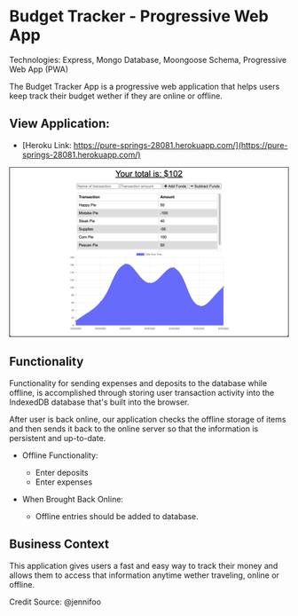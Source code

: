 # Budget Tracker - Progressive Web App

Technologies: Express, Mongo Database, Moongoose Schema, Progressive Web App (PWA)

The Budget Tracker App is a progressive web application that helps users keep track their budget wether if they are online or offline.

## View Application:

* [Heroku Link: https://pure-springs-28081.herokuapp.com/](https://pure-springs-28081.herokuapp.com/)
<img src ="./assets/budget-tracker-pwa.png" alt="budget tracker progressive web application">

## Functionality
Functionality for sending expenses and deposits to the database while offline, is accomplished through storing user transaction activity into the IndexedDB database that's built into the browser.

After user is back online, our application checks the offline storage of items and then sends it back to the online server so that the information is persistent and up-to-date.

* Offline Functionality:
  * Enter deposits
  * Enter expenses

* When Brought Back Online:
  * Offline entries should be added to database.

## Business Context
This application gives users a fast and easy way to track their money and allows them to access that information anytime wether traveling, online or offline.

Credit Source: @jennifoo

